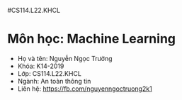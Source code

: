#CS114.L22.KHCL
# Môn học: Machine Learning
- Họ và tên: Nguyễn Ngọc Trưởng
- Khóa: K14-2019
- Lớp: CS114.L22.KHCL
- Ngành: An toàn thông tin
- Liên hệ: https://fb.com/nguyenngoctruong2k1
